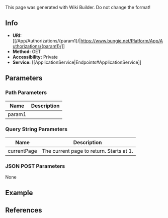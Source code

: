 <span class="wiki-builder">This page was generated with Wiki Builder. Do not change the format!</span>

## Info

* **URI:** [[/App/Authorizations/{param1}/|https://www.bungie.net/Platform/App/Authorizations/{param1}/]]
* **Method:** GET
* **Accessibility:** Private
* **Service:** [[ApplicationService|Endpoints#ApplicationService]]

## Parameters
### Path Parameters
Name | Description
---- | -----------
param1 | 

### Query String Parameters
Name | Description
---- | -----------
currentPage | The current page to return. Starts at 1.

### JSON POST Parameters
None

## Example

## References
